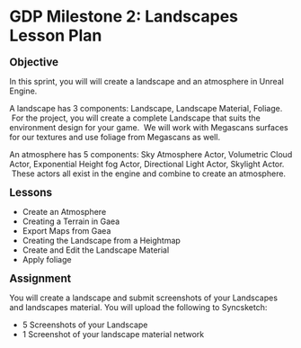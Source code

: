 # GDP Milestone 2: Landscapes Lesson Plan

<p><span style="font-size: 14pt;"><strong>Objective</strong></span></p>
<p>In this sprint, you will will create a landscape and an atmosphere in Unreal Engine.</p>
<p>A landscape has 3 components:&nbsp;Landscape,&nbsp;Landscape Material,&nbsp;Foliage. &nbsp;For the project, you will create a complete Landscape that suits the environment design for your game. &nbsp;We will work with Megascans surfaces for our textures and use foliage from Megascans as well.&nbsp;</p>
<p>An atmosphere has 5 components:&nbsp;Sky Atmosphere Actor,&nbsp;Volumetric Cloud Actor,&nbsp;Exponential Height fog Actor,&nbsp;Directional Light Actor,&nbsp;Skylight Actor. &nbsp;These actors all exist in the engine and combine to create an atmosphere.</p>
<p><span style="font-size: 14pt;"><strong>Lessons</strong></span><strong></strong></p>
<ul>
<li>Create an Atmosphere</li>
<li>Creating a Terrain in Gaea</li>
<li>Export Maps from Gaea</li>
<li>Creating the Landscape from a Heightmap</li>
<li>Create and Edit the Landscape Material</li>
<li>Apply foliage&nbsp;</li>
</ul>
<p><span style="font-size: 14pt;"><strong>Assignment</strong></span></p>
<p>You will create a landscape and submit screenshots of your Landscapes and landscapes material. You will upload the following to Syncsketch:</p>
<ul>
<li>5 Screenshots of your Landscape</li>
<li>1 Screenshot of your landscape material network</li>
</ul>
<p>&nbsp;</p>